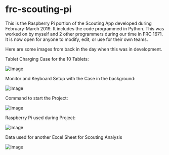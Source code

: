 # frc-scouting-pi

This is the Raspberry Pi portion of the Scouting App developed during February-March 2019. It includes the code
programmed in Python. This was worked on by myself and 2 other programmers during our time in FRC 1671. It 
is now open for anyone to modify, edit, or use for their own teams.

Here are some images from back in the day when this was in development.

Tablet Charging Case for the 10 Tablets:

![Image](https://media.discordapp.net/attachments/1133599660393648151/1186785894452178954/IMG_1883.jpg?ex=6594837e&is=65820e7e&hm=2b94046c4e5e5534d3fcb02de5cbc46715a1b731a0cef136202a38d5920a833a&=&format=webp&width=334&height=445)

Monitor and Keyboard Setup with the Case in the background:

![Image](https://media.discordapp.net/attachments/1133599660393648151/1186785895060340858/IMG_1886.jpg?ex=6594837e&is=65820e7e&hm=5c5cd91ed3600f280e5795dda4d74e12b47acf2989d67154b6b358ead025fdef&=&format=webp&width=334&height=445)

Command to start the Project:

![Image](https://media.discordapp.net/attachments/1133599660393648151/1186785895995691108/IMG_1912.jpg?ex=6594837f&is=65820e7f&hm=4a80eeb02b01c729e4baccec8438d5fd599af4acf084774fdb83915e3be0031f&=&format=webp&width=334&height=445)

Raspberry Pi used during Project:

![Image](https://media.discordapp.net/attachments/1133599660393648151/1186785893273567232/IMG_1904.jpg?ex=6594837e&is=65820e7e&hm=39e98767126ef70d30941e7c97d6e66bd2e7a9fcf9b289909c81dac8e9867456&=&format=webp&width=593&height=445)

Data used for another Excel Sheet for Scouting Analysis

![Image](https://cdn.discordapp.com/attachments/1133599660393648151/1186785658203815946/IMG_1942.jpg?ex=65948346&is=65820e46&hm=111b326d6a0402e0a72caa0ca57190e66f45606fc9d5058e4cc8eb9d12a632c3&)
